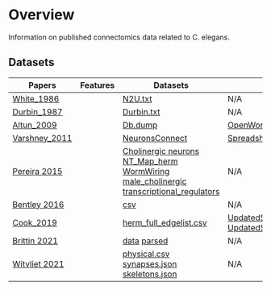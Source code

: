 # Overview

Information on published connectomics data related to C. elegans.

## Datasets

| Papers                                                     | Features      | Datasets      | Readers |
| -------------                                              | -----         | -----         | ---- |
| [White_1986](datasets/connectomes/0.White_1984.md)     | |[N2U.txt](https://github.com/dwitvliet/nature2021/blob/0646af9d25896ae660f97d462eab2d67282f5625/data/legacy_data/wormwiring_N2U.txt)|  N/A |
| [Durbin_1987](datasets/connectomes/0a.Durbin_1987.md)    | |[Durbin.txt](https://github.com/dwitvliet/nature2021/blob/0646af9d25896ae660f97d462eab2d67282f5625/data/legacy_data/durbin.txt)| N/A |
| [Altun_2009](datasets/connectomes/0b.Altun_2009.md)   | |[Db.dump](datasets/neurons/Modified_celegans_db_dump.csv)| [OpenWormReader](https://github.com/yasinthanvickneswaran/c302/blob/7c7fc016c73c500567c94414ee0b7f7a4829084f/c302/OpenWormReader.py) |
| [Varshney_2011](datasets/connectomes/1.Varshney_2011.md)  |    | [NeuronsConnect](datasets/neurons/NeuronConnectFormatted(1).xlsx)   | [SpreadsheetDataReader](https://github.com/yasinthanvickneswaran/c302/blob/7c7fc016c73c500567c94414ee0b7f7a4829084f/c302/SpreadsheetDataReader.py) |
| [Pereira 2015](datasets/extrasynaptic/0.Pereira_2015.md)  | |[Cholinergic neurons](https://doi.org/10.7554/eLife.12432.003) [NT_Map_herm](https://doi.org/10.7554/eLife.12432.009) [WormWiring](https://doi.org/10.7554/eLife.12432.010) [male_cholinergic](https://doi.org/10.7554/eLife.12432.016) [transcriptional_regulators](https://doi.org/10.7554/eLife.12432.019)| N/A |
| [Bentley 2016](datasets/extrasynaptic/1.Bentley_2016.md)  |  | [csv](datasets/neurons/Bentley_et_al_2016_expression.csv) | N/A |
| [Cook_2019](datasets/connectomes/2.Cook_2019.md)          |      |[herm_full_edgelist.csv](datasets/neurons/herm_full_edgelist.csv) | [UpdatedSpreadsheetDataReader](https://github.com/yasinthanvickneswaran/c302/blob/7c7fc016c73c500567c94414ee0b7f7a4829084f/c302/UpdatedSpreadsheetDataReader.py) [UpdatedSpreadsheetDataReader2](https://github.com/yasinthanvickneswaran/c302/blob/7c7fc016c73c500567c94414ee0b7f7a4829084f/c302/UpdatedSpreadsheetDataReader2.py) |
| [Brittin 2021](datasets/connectomes/3.Brittin_2021.md)    |   | [data](https://github.com/cabrittin/elegansbrainmap/tree/049a26a094e085bacc70f5b05ea04a007d00eb2c/data) [parsed](https://github.com/cabrittin/parsetrakem2)| N/A  |
| [Witvliet 2021](datasets/connectomes/4.Witvliet_2021.md)  |  | [physical.csv](https://github.com/dwitvliet/nature2021/tree/0646af9d25896ae660f97d462eab2d67282f5625/data/physical_contact) [synapses.json](https://github.com/dwitvliet/nature2021/tree/0646af9d25896ae660f97d462eab2d67282f5625/data/synapses) [skeletons.json](https://github.com/dwitvliet/nature2021/tree/0646af9d25896ae660f97d462eab2d67282f5625/data/skeletons) | N/A |
